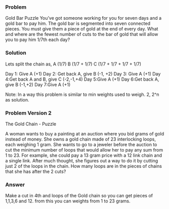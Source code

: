 ### Problem

Gold Bar Puzzle You’ve got someone working for you for seven days and a gold bar to pay him. The gold bar is segmented into seven connected pieces. You must give them a piece of gold at the end of every day. What and where are the fewest number of cuts to the bar of gold that will allow you to pay him 1/7th each day?

### Solution

Lets split the chain as,
	A (1/7) B (1/7 + 1/7) C (1/7 + 1/7 + 1/7 + 1/7) 

Day 1: Give A (+1)
Day 2: Get back A, give B (-1, +2)
Day 3: Give A (+1)
Day 4:Get back A and B, give C (-2,-1,+4)
Day 5:Give A (+1)
Day 6:Get back A, give B  (-1,+2)
Day 7:Give A (+1)

Note: In a way this problem is similar to min weights used to weigh. 2, 2^n as solution. 

### Problem Version 2 
The Gold Chain - Puzzle

  A woman wants to buy a painting at an auction where you bid grams of gold instead of money.  She owns a gold chain made of 23 interlocking loops, each weighing 1 gram.  She wants to go to a jeweler before the auction to cut the minimum number of loops that would allow her to pay any sum from 1 to 23.  For example, she could pay a 13 gram price with a 12 link chain and a single link.  After much thought, she figures out a way to do it by cutting just 2 of the loops in the chain.  How many loops are in the pieces of chains that she has after the 2 cuts?

### Answer 

Make a cut in 4th and loops of the Gold chain so you can get pieces of 1,1,3,6 and 12. from this you can weights from 1 to 23 grams.


